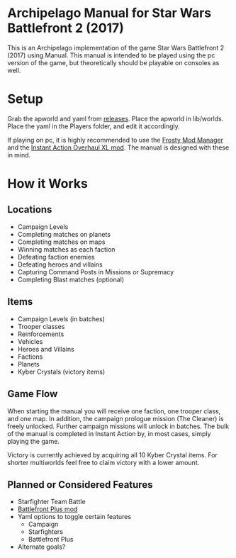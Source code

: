 # Archipelago Manual for Star Wars Battlefront 2 (2017)
This is an Archipelago implementation of the game Star Wars Battlefront 2 (2017) using Manual. This manual is intended to be played using the pc version of the game, but theoretically should be playable on consoles as well.

# Setup
Grab the apworld and yaml from [releases](https://github.com/Chalk33/Archipelago-Manual-Star-Wars-Battlefront-2-2017/releases/latest). Place the apworld in lib/worlds. Place the yaml in the Players folder, and edit it accordingly.

If playing on pc, it is highly recommended to use the [Frosty Mod Manager](https://github.com/CadeEvs/FrostyToolsuite/releases) and the [Instant Action Overhaul XL mod](https://www.nexusmods.com/starwarsbattlefront22017/mods/9310). The manual is designed with these in mind.

# How it Works
## Locations
- Campaign Levels
- Completing matches on planets
- Completing matches on maps
- Winning matches as each faction
- Defeating faction enemies
- Defeating heroes and villains
- Capturing Command Posts in Missions or Supremacy
- Completing Blast matches (optional)

## Items
- Campaign Levels (in batches)
- Trooper classes
- Reinforcements
- Vehicles
- Heroes and Villains
- Factions
- Planets
- Kyber Crystals (victory items)

## Game Flow
When starting the manual you will receive one faction, one trooper class, and one map. In addition, the campaign prologue mission (The Cleaner) is freely unlocked. Further campaign missions will unlock in batches. The bulk of the manual is completed in Instant Action by, in most cases, simply playing the game.

Victory is currently achieved by acquiring all 10 Kyber Crystal items. For shorter multiworlds feel free to claim victory with a lower amount.

## Planned or Considered Features
- Starfighter Team Battle
- [Battlefront Plus mod](https://battlefront.plus)
- Yaml options to toggle certain features
    - Campaign
    - Starfighters
    - Battlefront Plus
- Alternate goals?

